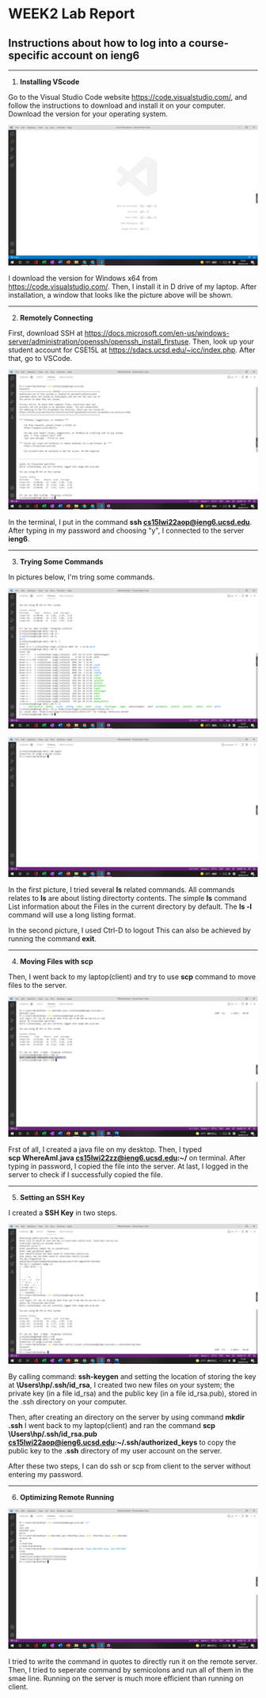 # **WEEK2 Lab Report**

## Instructions about how to log into a course-specific account on ieng6 
***

1. **Installing VScode** 

Go to the Visual Studio Code website https://code.visualstudio.com/, and follow the instructions to download and install it on your computer. Download the version for your operating system.

![Image](https://github.com/RyanRongY/cse15l-lab-reports/blob/main/LW2P1.png)

I download the version for Windows x64 from https://code.visualstudio.com/. Then, I install it in D drive of my laptop. After installation,  a window that looks like the picture above will be shown.
***
2. **Remotely Connecting**

First, download SSH at https://docs.microsoft.com/en-us/windows-server/administration/openssh/openssh_install_firstuse. Then, look up your student account for CSE15L at https://sdacs.ucsd.edu/~icc/index.php. After that, go to VSCode. 

![Image](https://github.com/RyanRongY/cse15l-lab-reports/blob/main/LW2P2.png)

In the terminal, I put in the command  **ssh cs15lwi22aop@ieng6.ucsd.edu**. After typing in my password and choosing "y", I connected to the server **ieng6**.
***
3. **Trying Some Commands**

In pictures below, I'm tring some commands. 

![Image](https://github.com/RyanRongY/cse15l-lab-reports/blob/main/LW2P3.png)

![Image](https://github.com/RyanRongY/cse15l-lab-reports/blob/main/LW2P4.png)

In the first picture, I tried several **ls** related commands. All commands relates to **ls** are about listing directorty contents. The simple **ls** command  List information about the Files in the current directory by  default. The **ls -l** command will use a long listing format. 

In the second picture, I used Ctrl-D to logout This can also be achieved by running the command **exit**.
***
4. **Moving Files with scp**

Then, I went back to my laptop(client) and try to use **scp** command to move files to the server. 

![Image](https://github.com/RyanRongY/cse15l-lab-reports/blob/main/LW2P5.png)

Frst of all, I created a java file on my desktop. Then, I typed                                                       
**scp WhereAmI.java cs15lwi22zz@ieng6.ucsd.edu:~/** on terminal. After typing in password, I copied the file into the server. At last, I logged in the server to check if I successfully copied the file. 
***
5. **Setting an SSH Key** 

I created a **SSH Key** in two steps.

![Image](https://github.com/RyanRongY/cse15l-lab-reports/blob/main/LW2P6.png)

By calling command: **ssh-keygen** and setting the location of storing the key at **\Users\hp/.ssh/id_rsa**,
I created two new files on your system; the private key (in a file id_rsa) and the public key (in a file id_rsa.pub), stored in the .ssh directory on your computer.

Then, after creating an directory on the server by using command **mkdir .ssh** I went back to my laptop(client) and ran the command 
**scp \Users\hp/.ssh/id_rsa.pub cs15lwi22aop@ieng6.ucsd.edu:~/.ssh/authorized_keys** to copy the public key to the **.ssh** directory of my user account on the server.

After these two steps, I can do ssh or scp from client to the server without entering my password.
***
6. **Optimizing Remote Running**

![Image](https://github.com/RyanRongY/cse15l-lab-reports/blob/main/LW2P7.png)

I tried to write the command in quotes to directly run it on the remote server. 
Then, I tried to seperate command by semicolons and run all of them in the smae line. Running on the server is much more efficient than running on client. 

